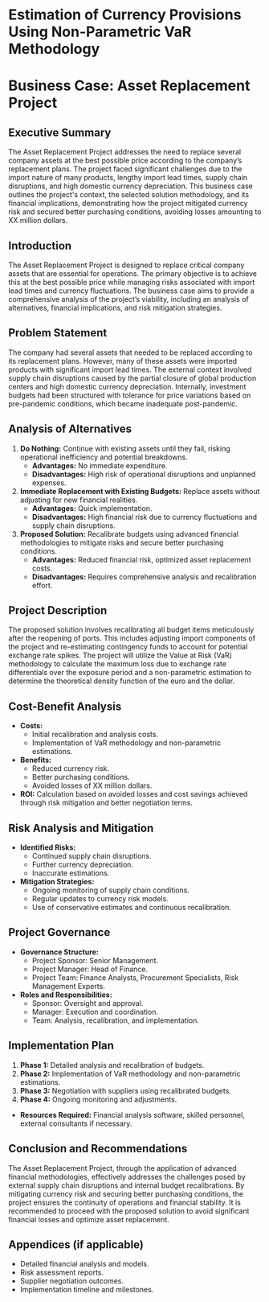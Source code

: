 # Estimation of Currency Provisions Using Non-Parametric VaR Methodology

# Business Case: Asset Replacement Project

## Executive Summary
The Asset Replacement Project addresses the need to replace several company assets at the best possible price according to the company’s replacement plans. The project faced significant challenges due to the import nature of many products, lengthy import lead times, supply chain disruptions, and high domestic currency depreciation. This business case outlines the project's context, the selected solution methodology, and its financial implications, demonstrating how the project mitigated currency risk and secured better purchasing conditions, avoiding losses amounting to XX million dollars.

## Introduction
The Asset Replacement Project is designed to replace critical company assets that are essential for operations. The primary objective is to achieve this at the best possible price while managing risks associated with import lead times and currency fluctuations. The business case aims to provide a comprehensive analysis of the project’s viability, including an analysis of alternatives, financial implications, and risk mitigation strategies.

## Problem Statement
The company had several assets that needed to be replaced according to its replacement plans. However, many of these assets were imported products with significant import lead times. The external context involved supply chain disruptions caused by the partial closure of global production centers and high domestic currency depreciation. Internally, investment budgets had been structured with tolerance for price variations based on pre-pandemic conditions, which became inadequate post-pandemic.

## Analysis of Alternatives
1. **Do Nothing:** Continue with existing assets until they fail, risking operational inefficiency and potential breakdowns.
   - **Advantages:** No immediate expenditure.
   - **Disadvantages:** High risk of operational disruptions and unplanned expenses.
2. **Immediate Replacement with Existing Budgets:** Replace assets without adjusting for new financial realities.
   - **Advantages:** Quick implementation.
   - **Disadvantages:** High financial risk due to currency fluctuations and supply chain disruptions.
3. **Proposed Solution:** Recalibrate budgets using advanced financial methodologies to mitigate risks and secure better purchasing conditions.
   - **Advantages:** Reduced financial risk, optimized asset replacement costs.
   - **Disadvantages:** Requires comprehensive analysis and recalibration effort.

## Project Description
The proposed solution involves recalibrating all budget items meticulously after the reopening of ports. This includes adjusting import components of the project and re-estimating contingency funds to account for potential exchange rate spikes. The project will utilize the Value at Risk (VaR) methodology to calculate the maximum loss due to exchange rate differentials over the exposure period and a non-parametric estimation to determine the theoretical density function of the euro and the dollar.

## Cost-Benefit Analysis
- **Costs:**
  - Initial recalibration and analysis costs.
  - Implementation of VaR methodology and non-parametric estimations.
- **Benefits:**
  - Reduced currency risk.
  - Better purchasing conditions.
  - Avoided losses of XX million dollars.
- **ROI:** Calculation based on avoided losses and cost savings achieved through risk mitigation and better negotiation terms.

## Risk Analysis and Mitigation
- **Identified Risks:**
  - Continued supply chain disruptions.
  - Further currency depreciation.
  - Inaccurate estimations.
- **Mitigation Strategies:**
  - Ongoing monitoring of supply chain conditions.
  - Regular updates to currency risk models.
  - Use of conservative estimates and continuous recalibration.

## Project Governance
- **Governance Structure:**
  - Project Sponsor: Senior Management.
  - Project Manager: Head of Finance.
  - Project Team: Finance Analysts, Procurement Specialists, Risk Management Experts.
- **Roles and Responsibilities:**
  - Sponsor: Oversight and approval.
  - Manager: Execution and coordination.
  - Team: Analysis, recalibration, and implementation.

## Implementation Plan
1. **Phase 1:** Detailed analysis and recalibration of budgets.
2. **Phase 2:** Implementation of VaR methodology and non-parametric estimations.
3. **Phase 3:** Negotiation with suppliers using recalibrated budgets.
4. **Phase 4:** Ongoing monitoring and adjustments.
- **Resources Required:** Financial analysis software, skilled personnel, external consultants if necessary.

## Conclusion and Recommendations
The Asset Replacement Project, through the application of advanced financial methodologies, effectively addresses the challenges posed by external supply chain disruptions and internal budget recalibrations. By mitigating currency risk and securing better purchasing conditions, the project ensures the continuity of operations and financial stability. It is recommended to proceed with the proposed solution to avoid significant financial losses and optimize asset replacement.

## Appendices (if applicable)
- Detailed financial analysis and models.
- Risk assessment reports.
- Supplier negotiation outcomes.
- Implementation timeline and milestones.







